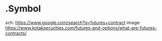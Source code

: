 # .Symbol
sch: https://www.google.com/search?q=futures+contract image: https://www.kotaksecurities.com/futures-and-options/what-are-futures-contracts/
